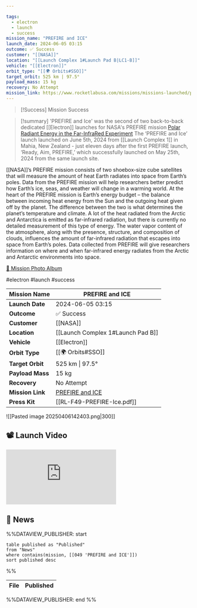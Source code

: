 ```yaml
---

tags:
  - electron
  - launch
  - success
mission_name: "PREFIRE and ICE"
launch_date: 2024-06-05 03:15
outcome: ✅ Success
customer: "[[NASA]]"
location: "[[Launch Complex 1#Launch Pad B|LC1-B]]"
vehicle: "[[Electron]]"
orbit_type: "[[🌍 Orbits#SSO]]"
target_orbit: 525 km | 97.5°
payload_mass: 15 kg
recovery: No Attempt
mission_link: https://www.rocketlabusa.com/missions/missions-launched/prefire-and-ice/
---
```


>[!Success] Mission Success
 
>[!summary]
'PREFIRE and Ice' was the second of two back-to-back dedicated [[Electron]] launches for NASA's PREFIRE mission [Polar Radiant Energy in the Far-InfraRed Experiment](https://science.nasa.gov/mission/prefire/)
The ‘PREFIRE and Ice’ launch launched on June 5th, 2024 from [[Launch Complex 1]] in Mahia, New Zealand - just eleven days after the first PREFIRE launch, ‘Ready, Aim, PREFIRE,’ which successfully launched on May 25th, 2024 from the same launch site.
>
[[NASA]]’s PREFIRE mission consists of two shoebox-size cube satellites that will measure the amount of heat Earth radiates into space from Earth’s poles. Data from the PREFIRE mission will help researchers better predict how Earth’s ice, seas, and weather will change in a warming world. At the heart of the PREFIRE mission is Earth’s energy budget – the balance between incoming heat energy from the Sun and the outgoing heat given off by the planet. The difference between the two is what determines the planet’s temperature and climate. A lot of the heat radiated from the Arctic and Antarctica is emitted as far-infrared radiation, but there is currently no detailed measurement of this type of energy. The water vapor content of the atmosphere, along with the presence, structure, and composition of clouds, influences the amount of far-infrared radiation that escapes into space from Earth’s poles. Data collected from PREFIRE will give researchers information on where and when far-infrared energy radiates from the Arctic and Antarctic environments into space.
>
[📸 Mission Photo Album](https://www.flickr.com/photos/rocketlab/albums/72177720317633574/)

#electron #launch #success

| **Mission Name** | PREFIRE and ICE                                                                             |
| ---------------- | ------------------------------------------------------------------------------------------- |
| **Launch Date**  | 2024-06-05 03:15                                                                            |
| **Outcome**      | ✅ Success                                                                                   |
| **Customer**     | [[NASA]]                                                                                    |
| **Location**     | [[Launch Complex 1#Launch Pad B]]                                                           |
| **Vehicle**      | [[Electron]]                                                                                |
| **Orbit Type**   | [[🌍 Orbits#SSO]]                                                                           |
| **Target Orbit** | 525 km &#124; 97.5°                                                                         |
| **Payload Mass** | 15 kg                                                                                       |
| **Recovery**     | No Attempt                                                                                  |
| **Mission Link** | [PREFIRE and ICE](https://www.rocketlabusa.com/missions/missions-launched/prefire-and-ice/) |
| **Press Kit**    | [[RL-F49-PREFIRE-Ice.pdf]]                                                                  |

![[Pasted image 20250406142403.png|300]]


## 📽️ Launch Video

<div class="responsive-video">
<iframe src="https://www.youtube.com/embed/qBBhzkNzcYQ" title="Rocket Lab&#39;s Electron - PREFIRE and ICE Mission" frameborder="0" allow="accelerometer; autoplay; clipboard-write; encrypted-media; gyroscope; picture-in-picture; web-share" referrerpolicy="strict-origin-when-cross-origin" allowfullscreen></iframe>     
</div>

## 📰 News
%%DATAVIEW_PUBLISHER: start
```
table published as "Published"
from "News"
where contains(mission, [[049 'PREFIRE and ICE']])
sort published desc
```
%%

| File | Published |
| ---- | --------- |

%%DATAVIEW_PUBLISHER: end %%